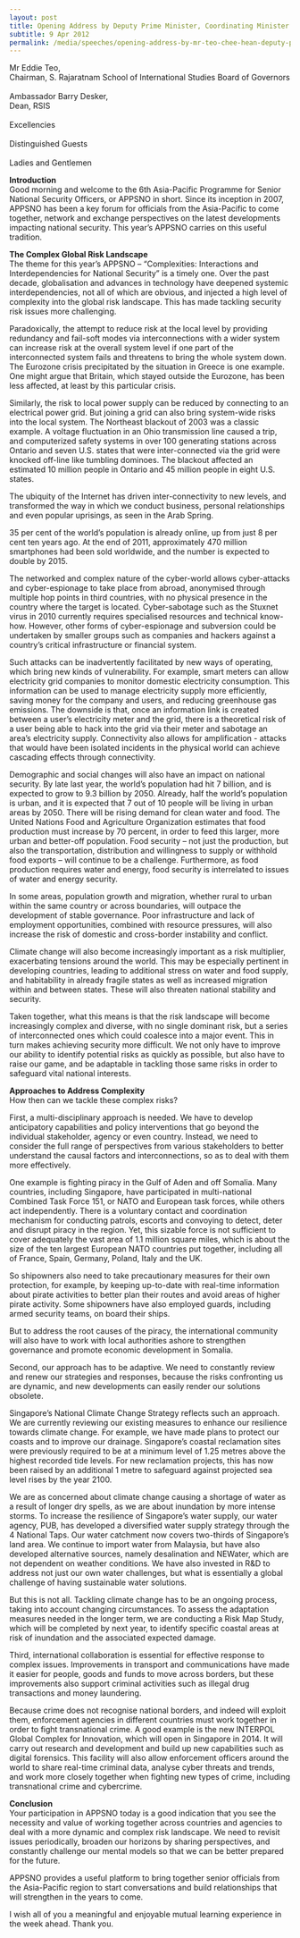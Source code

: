 ```yaml
---
layout: post
title: Opening Address by Deputy Prime Minister, Coordinating Minister for National Security and Minister for Home Affairs Teo Chee Hean at the 6th Asia-Pacific Programme for Senior National Security Officers (APPSNO)
subtitle: 9 Apr 2012
permalink: /media/speeches/opening-address-by-mr-teo-chee-hean-deputy-prime-minister-coordinating-minister-for-national-security-and-minister-for-home-affairs/
---
```


Mr Eddie Teo, 
<br>Chairman, S. Rajaratnam School of International Studies Board of Governors  
<br>
Ambassador Barry Desker,
<br>Dean, RSIS  
<br>
Excellencies 
<br><br>
Distinguished Guests  
<br>
Ladies and Gentlemen

**Introduction**  
Good morning and welcome to the 6th Asia-Pacific Programme for Senior National Security Officers, or APPSNO in short. Since its inception in 2007, APPSNO has been a key forum for officials from the Asia-Pacific to come together, network and exchange perspectives on the latest developments impacting national security. This year’s APPSNO carries on this useful tradition.

**The Complex Global Risk Landscape**  
The theme for this year’s APPSNO – “Complexities: Interactions and Interdependencies for National Security” is a timely one. Over the past decade, globalisation and advances in technology have deepened systemic interdependencies, not all of which are obvious, and injected a high level of complexity into the global risk landscape. This has made tackling security risk issues more challenging.

Paradoxically, the attempt to reduce risk at the local level by providing redundancy and fail-soft modes via interconnections with a wider system can increase risk at the overall system level if one part of the interconnected system fails and threatens to bring the whole system down. The Eurozone crisis precipitated by the situation in Greece is one example. One might argue that Britain, which stayed outside the Eurozone, has been less affected, at least by this particular crisis.

Similarly, the risk to local power supply can be reduced by connecting to an electrical power grid. But joining a grid can also bring system-wide risks into the local system. The Northeast blackout of 2003 was a classic example. A voltage fluctuation in an Ohio transmission line caused a trip, and computerized safety systems in over 100 generating stations across Ontario and seven U.S. states that were inter-connected via the grid were knocked off-line like tumbling dominoes. The blackout affected an estimated 10 million people in Ontario and 45 million people in eight U.S. states.

The ubiquity of the Internet has driven inter-connectivity to new levels, and transformed the way in which we conduct business, personal relationships and even popular uprisings, as seen in the Arab Spring.

35 per cent of the world’s population is already online, up from just 8 per cent ten years ago. At the end of 2011, approximately 470 million smartphones had been sold worldwide, and the number is expected to double by 2015.

The networked and complex nature of the cyber-world allows cyber-attacks and cyber-espionage to take place from abroad, anonymised through multiple hop points in third countries, with no physical presence in the country where the target is located. Cyber-sabotage such as the Stuxnet virus in 2010 currently requires specialised resources and technical know-how. However, other forms of cyber-espionage and subversion could be undertaken by smaller groups such as companies and hackers against a country’s critical infrastructure or financial system.

Such attacks can be inadvertently facilitated by new ways of operating, which bring new kinds of vulnerability. For example, smart meters can allow electricity grid companies to monitor domestic electricity consumption. This information can be used to manage electricity supply more efficiently, saving money for the company and users, and reducing greenhouse gas emissions. The downside is that, once an information link is created between a user’s electricity meter and the grid, there is a theoretical risk of a user being able to hack into the grid via their meter and sabotage an area’s electricity supply. Connectivity also allows for amplification - attacks that would have been isolated incidents in the physical world can achieve cascading effects through connectivity.

Demographic and social changes will also have an impact on national security. By late last year, the world’s population had hit 7 billion, and is expected to grow to 9.3 billion by 2050. Already, half the world’s population is urban, and it is expected that 7 out of 10 people will be living in urban areas by 2050. There will be rising demand for clean water and food. The United Nations Food and Agriculture Organization estimates that food production must increase by 70 percent, in order to feed this larger, more urban and better-off population. Food security – not just the production, but also the transportation, distribution and willingness to supply or withhold food exports – will continue to be a challenge. Furthermore, as food production requires water and energy, food security is interrelated to issues of water and energy security.

In some areas, population growth and migration, whether rural to urban within the same country or across boundaries, will outpace the development of stable governance. Poor infrastructure and lack of employment opportunities, combined with resource pressures, will also increase the risk of domestic and cross-border instability and conflict.

Climate change will also become increasingly important as a risk multiplier, exacerbating tensions around the world. This may be especially pertinent in developing countries, leading to additional stress on water and food supply, and habitability in already fragile states as well as increased migration within and between states. These will also threaten national stability and security.

Taken together, what this means is that the risk landscape will become increasingly complex and diverse, with no single dominant risk, but a series of interconnected ones which could coalesce into a major event. This in turn makes achieving security more difficult. We not only have to improve our ability to identify potential risks as quickly as possible, but also have to raise our game, and be adaptable in tackling those same risks in order to safeguard vital national interests.

**Approaches to Address Complexity**  
How then can we tackle these complex risks?

First, a multi-disciplinary approach is needed. We have to develop anticipatory capabilities and policy interventions that go beyond the individual stakeholder, agency or even country. Instead, we need to consider the full range of perspectives from various stakeholders to better understand the causal factors and interconnections, so as to deal with them more effectively.

One example is fighting piracy in the Gulf of Aden and off Somalia. Many countries, including Singapore, have participated in multi-national Combined Task Force 151, or NATO and European task forces, while others act independently. There is a voluntary contact and coordination mechanism for conducting patrols, escorts and convoying to detect, deter and disrupt piracy in the region. Yet, this sizable force is not sufficient to cover adequately the vast area of 1.1 million square miles, which is about the size of the ten largest European NATO countries put together, including all of France, Spain, Germany, Poland, Italy and the UK.

So shipowners also need to take precautionary measures for their own protection, for example, by keeping up-to-date with real-time information about pirate activities to better plan their routes and avoid areas of higher pirate activity. Some shipowners have also employed guards, including armed security teams, on board their ships.

But to address the root causes of the piracy, the international community will also have to work with local authorities ashore to strengthen governance and promote economic development in Somalia.

Second, our approach has to be adaptive. We need to constantly review and renew our strategies and responses, because the risks confronting us are dynamic, and new developments can easily render our solutions obsolete.

Singapore’s National Climate Change Strategy reflects such an approach. We are currently reviewing our existing measures to enhance our resilience towards climate change. For example, we have made plans to protect our coasts and to improve our drainage. Singapore’s coastal reclamation sites were previously required to be at a minimum level of 1.25 metres above the highest recorded tide levels. For new reclamation projects, this has now been raised by an additional 1 metre to safeguard against projected sea level rises by the year 2100.

We are as concerned about climate change causing a shortage of water as a result of longer dry spells, as we are about inundation by more intense storms. To increase the resilience of Singapore’s water supply, our water agency, PUB, has developed a diversified water supply strategy through the 4 National Taps. Our water catchment now covers two-thirds of Singapore’s land area. We continue to import water from Malaysia, but have also developed alternative sources, namely desalination and NEWater, which are not dependent on weather conditions. We have also invested in R&D to address not just our own water challenges, but what is essentially a global challenge of having sustainable water solutions.

But this is not all. Tackling climate change has to be an ongoing process, taking into account changing circumstances. To assess the adaptation measures needed in the longer term, we are conducting a Risk Map Study, which will be completed by next year, to identify specific coastal areas at risk of inundation and the associated expected damage.

Third, international collaboration is essential for effective response to complex issues. Improvements in transport and communications have made it easier for people, goods and funds to move across borders, but these improvements also support criminal activities such as illegal drug transactions and money laundering.

Because crime does not recognise national borders, and indeed will exploit them, enforcement agencies in different countries must work together in order to fight transnational crime. A good example is the new INTERPOL Global Complex for Innovation, which will open in Singapore in 2014. It will carry out research and development and build up new capabilities such as digital forensics. This facility will also allow enforcement officers around the world to share real-time criminal data, analyse cyber threats and trends, and work more closely together when fighting new types of crime, including transnational crime and cybercrime.

**Conclusion**  
Your participation in APPSNO today is a good indication that you see the necessity and value of working together across countries and agencies to deal with a more dynamic and complex risk landscape. We need to revisit issues periodically, broaden our horizons by sharing perspectives, and constantly challenge our mental models so that we can be better prepared for the future.

APPSNO provides a useful platform to bring together senior officials from the Asia-Pacific region to start conversations and build relationships that will strengthen in the years to come.

I wish all of you a meaningful and enjoyable mutual learning experience in the week ahead. Thank you.
